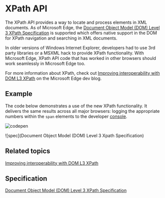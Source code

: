 # XPath API


The XPath API provides a way to locate and process elements in XML documents. As of Microsoft Edge, the [Document Object Model (DOM) Level 3 XPath Specification](http://go.microsoft.com/fwlink/p/?LinkId=524495) is supported which offers native support in the DOM for XPath navigation and searching in XML documents.

In older versions of Windows Internet Explorer, developers had to use 3rd party libraries or a MSXML hack to provide XPath functionality. With Microsoft Edge, XPath API code that has worked in other browsers should work seamlessly in Microsoft Edge too.


For more information about XPath, check out [Improving interoperability with DOM L3 XPath](http://blogs.windows.com/msedgedev/2015/03/19/improving-interoperability-with-dom-l3-xpath/) on the Microsoft Edge dev blog.

## Example
The code below demonstrates a use of the new XPath functionality. It delivers the same results across all major browsers: logging the appropriate numbers within the `span` elements to the developer [console](../../f12-devtools-guide/console/).

![codepen](https://codepen.io/MicrosoftEdgeDocumentation/pen/eZEjBN)

![spec](Document Object Model (DOM) Level 3 Xpath Specification)

## Related topics
[Improving interoperability with DOM L3 XPath](http://blogs.windows.com/msedgedev/2015/03/19/improving-interoperability-with-dom-l3-xpath/)

## Specification
[Document Object Model (DOM) Level 3 XPath Specification](http://go.microsoft.com/fwlink/p/?LinkId=524495)


